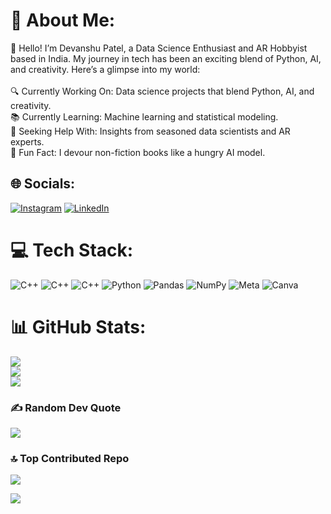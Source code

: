 # 💫 About Me:
👋 Hello! I’m Devanshu Patel, a Data Science Enthusiast and AR Hobbyist based in India. My journey in tech has been an exciting blend of Python, AI, and creativity. Here’s a glimpse into my world:<br><br>🔍 Currently Working On: Data science projects that blend Python, AI, and creativity.<br>📚 Currently Learning: Machine learning and statistical modeling.<br>🙌 Seeking Help With: Insights from seasoned data scientists and AR experts.<br>📖 Fun Fact: I devour non-fiction books like a hungry AI model.


## 🌐 Socials:
[![Instagram](https://img.shields.io/badge/Instagram-%23E4405F.svg?logo=Instagram&logoColor=white)](https://instagram.com/devanshu.exe) [![LinkedIn](https://img.shields.io/badge/LinkedIn-%230077B5.svg?logo=linkedin&logoColor=white)](https://linkedin.com/in/devanshu-patel-) 

# 💻 Tech Stack:
![C++](https://img.shields.io/badge/c++-%2300599C.svg?style=plastic&logo=c%2B%2B&logoColor=white) ![C++](https://img.shields.io/badge/c++-%2300599C.svg?style=plastic&logo=c%2B%2B&logoColor=white) ![C++](https://img.shields.io/badge/c++-%2300599C.svg?style=plastic&logo=c%2B%2B&logoColor=white) ![Python](https://img.shields.io/badge/python-3670A0?style=plastic&logo=python&logoColor=ffdd54) ![Pandas](https://img.shields.io/badge/pandas-%23150458.svg?style=plastic&logo=pandas&logoColor=white) ![NumPy](https://img.shields.io/badge/numpy-%23013243.svg?style=plastic&logo=numpy&logoColor=white) ![Meta](https://img.shields.io/badge/Meta-%230467DF.svg?style=plastic&logo=Meta&logoColor=white) ![Canva](https://img.shields.io/badge/Canva-%2300C4CC.svg?style=plastic&logo=Canva&logoColor=white)
# 📊 GitHub Stats:
![](https://github-readme-stats.vercel.app/api?username=DataAlchemyScribe&theme=prussian&hide_border=false&include_all_commits=false&count_private=false)<br/>
![](https://github-readme-streak-stats.herokuapp.com/?user=DataAlchemyScribe&theme=prussian&hide_border=false)<br/>
![](https://github-readme-stats.vercel.app/api/top-langs/?username=DataAlchemyScribe&theme=prussian&hide_border=false&include_all_commits=false&count_private=false&layout=compact)

### ✍️ Random Dev Quote
![](https://quotes-github-readme.vercel.app/api?type=horizontal&theme=tokyonight)

### 🔝 Top Contributed Repo
![](https://github-contributor-stats.vercel.app/api?username=DataAlchemyScribe&limit=5&theme=cobalt&combine_all_yearly_contributions=true)


[![](https://visitcount.itsvg.in/api?id=DataAlchemyScribe&icon=1&color=9)](https://visitcount.itsvg.in)
